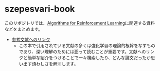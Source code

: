 # szepesvari-book
このリポジトリでは、[Algorithms for Reinforcement Learning](http://www.ualberta.ca/~szepesva/RLBook.html)に関連する資料などをまとめます。

- [参考文献へのリンク](references.md)
  - この本で引用されている文献の多くは強化学習の理論的根幹をなすものであり、深い理解のためには遡って読むことが重要です。文献へのリンクと簡単な紹介をつけることで一々検索したり、どんな論文だったか思い出す煩わしさを解消します。
